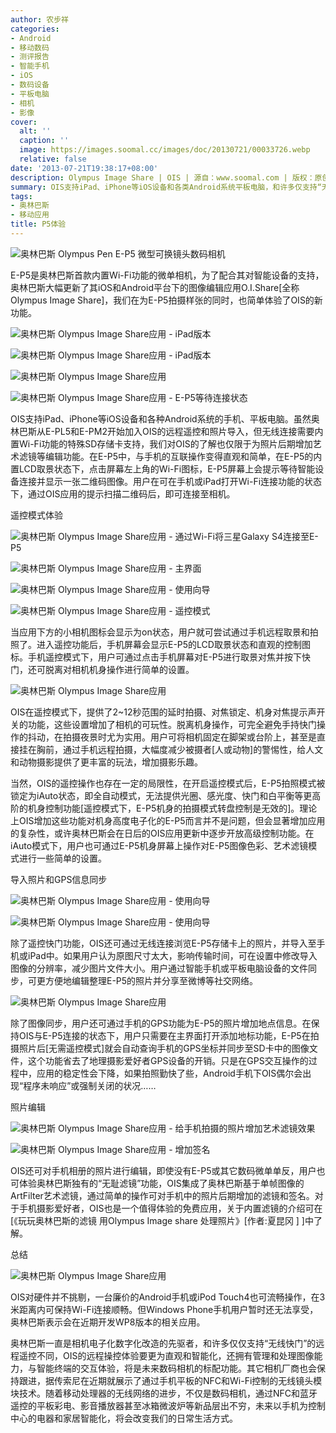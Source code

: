 ```yaml
---
author: 农步祥
categories:
- Android
- 移动数码
- 测评报告
- 智能手机
- iOS
- 数码设备
- 平板电脑
- 相机
- 影像
cover:
  alt: ''
  caption: ''
  image: https://images.soomal.cc/images/doc/20130721/00033726.webp
  relative: false
date: '2013-07-21T19:38:17+08:00'
description: Olympus Image Share | OIS | 源自：www.soomal.com | 版权：原创 |  平均/总评分：09.15/119
summary: OIS支持iPad、iPhone等iOS设备和各类Android系统平板电脑，和许多仅支持“无线快门”的远程遥控不同，OIS的远程操控体验要更为直观和智能化，还拥有管理和处理图像能力，与智能终端的交互体验，将是未来数码相机的标配功能。
tags:
- 奥林巴斯
- 移动应用
title: P5体验
---
```


![奥林巴斯 Olympus Pen E-P5 微型可换镜头数码相机](https://images.soomal.cc/images/doc/20130703/00032942.webp)



E-P5是奥林巴斯首款内置Wi-Fi功能的微单相机，为了配合其对智能设备的支持，奥林巴斯大幅更新了其iOS和Android平台下的图像编辑应用O.I.Share[全称Olympus Image Share]，我们在为E-P5拍摄样张的同时，也简单体验了OIS的新功能。



![奥林巴斯 Olympus Image Share应用 - iPad版本](https://images.soomal.cc/images/doc/20130721/00033724_01.webp)



![奥林巴斯 Olympus Image Share应用 - iPad版本](https://images.soomal.cc/images/doc/20130721/00033725_01.webp)



![奥林巴斯 Olympus Image Share应用](https://images.soomal.cc/images/doc/20130721/00033708_01.webp)



![奥林巴斯 Olympus Image Share应用 - E-P5等待连接状态](https://images.soomal.cc/images/doc/20130721/00033722_01.webp)



OIS支持iPad、iPhone等iOS设备和各种Android系统的手机、平板电脑。虽然奥林巴斯从E-PL5和E-PM2开始加入OIS的远程遥控和照片导入，但无线连接需要内置Wi-Fi功能的特殊SD存储卡支持，我们对OIS的了解也仅限于为照片后期增加艺术滤镜等编辑功能。在E-P5中，与手机的互联操作变得直观和简单，在E-P5的内置LCD取景状态下，点击屏幕左上角的Wi-Fi图标，E-P5屏幕上会提示等待智能设备连接并显示一张二维码图像。用户在可在手机或iPad打开Wi-Fi连接功能的状态下，通过OIS应用的提示扫描二维码后，即可连接至相机。







遥控模式体验



![奥林巴斯 Olympus Image Share应用 - 通过Wi-Fi将三星Galaxy S4连接至E-P5](https://images.soomal.cc/images/doc/20130721/00033716_01.webp)



![奥林巴斯 Olympus Image Share应用 - 主界面](https://images.soomal.cc/images/doc/20130721/00033714_01.webp)



![奥林巴斯 Olympus Image Share应用 - 使用向导](https://images.soomal.cc/images/doc/20130721/00033713_01.webp)



![奥林巴斯 Olympus Image Share应用 - 遥控模式](https://images.soomal.cc/images/doc/20130721/00033719_01.webp)



当应用下方的小相机图标会显示为on状态，用户就可尝试通过手机远程取景和拍照了。进入遥控功能后，手机屏幕会显示E-P5的LCD取景状态和直观的控制图标。手机遥控模式下，用户可通过点击手机屏幕对E-P5进行取景对焦并按下快门，还可脱离对相机机身操作进行简单的设置。



![奥林巴斯 Olympus Image Share应用](https://images.soomal.cc/images/doc/20130721/00033727_01.webp)



OIS在遥控模式下，提供了2~12秒范围的延时拍摄、对焦锁定、机身对焦提示声开关的功能，这些设置增加了相机的可玩性。脱离机身操作，可完全避免手持快门操作的抖动，在拍摄夜景时尤为实用。用户可将相机固定在脚架或台阶上，甚至是直接挂在胸前，通过手机远程拍摄，大幅度减少被摄者[人或动物]的警惕性，给人文和动物摄影提供了更丰富的玩法，增加摄影乐趣。







当然，OIS的遥控操作也存在一定的局限性，在开启遥控模式后，E-P5拍照模式被锁定为iAuto状态，即全自动模式，无法提供光圈、感光度、快门和白平衡等更高阶的机身控制功能[遥控模式下，E-P5机身的拍摄模式转盘控制是无效的]。理论上OIS增加这些功能对机身高度电子化的E-P5而言并不是问题，但会显著增加应用的复杂性，或许奥林巴斯会在日后的OIS应用更新中逐步开放高级控制功能。在iAuto模式下，用户也可通过E-P5机身屏幕上操作对E-P5图像色彩、艺术滤镜模式进行一些简单的设置。







导入照片和GPS信息同步



![奥林巴斯 Olympus Image Share应用 - 使用向导](https://images.soomal.cc/images/doc/20130721/00033712_01.webp)



![奥林巴斯 Olympus Image Share应用 - 使用向导](https://images.soomal.cc/images/doc/20130721/00033711_01.webp)



除了遥控快门功能，OIS还可通过无线连接浏览E-P5存储卡上的照片，并导入至手机或iPad中。如果用户认为原图尺寸太大，影响传输时间，可在设置中修改导入图像的分辨率，减少图片文件大小。用户通过智能手机或平板电脑设备的文件同步，可更方便地编辑整理E-P5的照片并分享至微博等社交网络。



![奥林巴斯 Olympus Image Share应用](https://images.soomal.cc/images/doc/20130721/00033728_01.webp)



除了图像同步，用户还可通过手机的GPS功能为E-P5的照片增加地点信息。在保持OIS与E-P5连接的状态下，用户只需要在主界面打开添加地标功能，E-P5在拍摄照片后[无需遥控模式]就会自动查询手机的GPS坐标并同步至SD卡中的图像文件，这个功能省去了地理摄影爱好者GPS设备的开销。只是在GPS交互操作的过程中，应用的稳定性会下降，如果拍照勤快了些，Android手机下OIS偶尔会出现“程序未响应”或强制关闭的状况……







照片编辑



![奥林巴斯 Olympus Image Share应用 - 给手机拍摄的照片增加艺术滤镜效果](https://images.soomal.cc/images/doc/20130721/00033720_01.webp)



![奥林巴斯 Olympus Image Share应用 - 增加签名](https://images.soomal.cc/images/doc/20130721/00033721_01.webp)



OIS还可对手机相册的照片进行编辑，即使没有E-P5或其它数码微单单反，用户也可体验奥林巴斯独有的“无耻滤镜”功能，OIS集成了奥林巴斯基于单帧图像的ArtFilter艺术滤镜，通过简单的操作可对手机中的照片后期增加的滤镜和签名。对于手机摄影爱好者，OIS也是一个值得体验的免费应用，关于内置滤镜的介绍可在[《玩玩奥林巴斯的滤镜 用Olympus Image share 处理照片》[作者:夏昆冈 ]
]中了解。







总结



![奥林巴斯 Olympus Image Share应用](https://images.soomal.cc/images/doc/20130721/00033723.webp)



OIS对硬件并不挑剔，一台廉价的Android手机或iPod Touch4也可流畅操作，在3米距离内可保持Wi-Fi连接顺畅。但Windows Phone手机用户暂时还无法享受，奥林巴斯表示会在近期开发WP8版本的相关应用。







奥林巴斯一直是相机电子化数字化改造的先驱者，和许多仅仅支持“无线快门”的远程遥控不同，OIS的远程操控体验要更为直观和智能化，还拥有管理和处理图像能力，与智能终端的交互体验，将是未来数码相机的标配功能。其它相机厂商也会保持跟进，据传索尼在近期就展示了通过手机平板的NFC和Wi-Fi控制的无线镜头模块技术。随着移动处理器的无线网络的进步，不仅是数码相机，通过NFC和蓝牙遥控的平板彩电、影音播放器甚至冰箱微波炉等新品层出不穷，未来以手机为控制中心的电器和家居智能化，将会改变我们的日常生活方式。